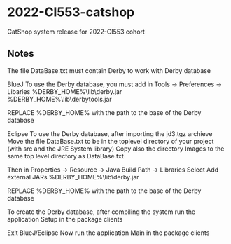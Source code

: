 # 2022-CI553-catshop
CatShop system release for 2022-CI553 cohort

## Notes

The file DataBase.txt must contain Derby to work with Derby database

BlueJ
To use the Derby database, you must add in 
Tools -> Preferences -> Libaries
%DERBY_HOME%\lib\derby.jar
%DERBY_HOME%\lib\derbytools.jar

REPLACE %DERBY_HOME% with the path to the base of the Derby database

Eclipse
To use the Derby database, after importing the jd3.tgz archieve
Move the file DataBase.txt to be in the toplevel directory of your project 
(with src and the JRE System library)
Copy also the directory Images to the same top level directory as DataBase.txt

Then in Properties -> Resource -> Java Build Path -> Libraries
Select Add external JARs
%DERBY_HOME%\lib\derby.jar

REPLACE %DERBY_HOME% with the path to the base of the Derby database

To create the Derby database, after compiling the system 
run the application Setup in the package clients


Exit BlueJ/Eclipse
Now run the application Main in the package clients


